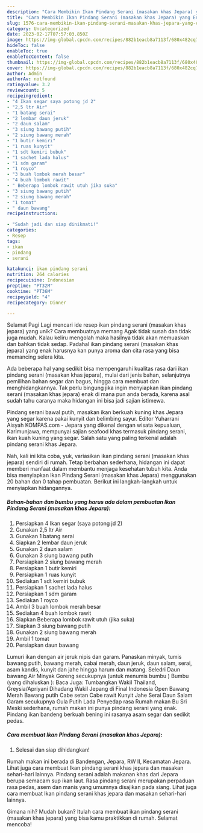 ```yaml
---
description: "Cara Membikin Ikan Pindang Serani (masakan khas Jepara) yang Enak, Mantap"
title: "Cara Membikin Ikan Pindang Serani (masakan khas Jepara) yang Enak, Mantap"
slug: 1576-cara-membikin-ikan-pindang-serani-masakan-khas-jepara-yang-enak-mantap
category: Uncategorized
date: 2023-02-17T07:57:03.850Z
image: https://img-global.cpcdn.com/recipes/882b1eacb8a7113f/680x482cq70/ikan-pindang-serani-masakan-khas-jepara-foto-resep-utama.jpg
hideToc: false
enableToc: true
enableTocContent: false
thumbnail: https://img-global.cpcdn.com/recipes/882b1eacb8a7113f/680x482cq70/ikan-pindang-serani-masakan-khas-jepara-foto-resep-utama.jpg
cover: https://img-global.cpcdn.com/recipes/882b1eacb8a7113f/680x482cq70/ikan-pindang-serani-masakan-khas-jepara-foto-resep-utama.jpg
author: Admin
authorAv: notfound
ratingvalue: 3.2
reviewcount: 5
recipeingredient:
- "4 Ikan segar saya potong jd 2"
- "2,5 ltr Air"
- "1 batang serai"
- "2 lembar daun jeruk"
- "2 daun salam"
- "3 siung bawang putih"
- "2 siung bawang merah"
- "1 butir kemiri"
- "1 ruas kunyit"
- "1 sdt kemiri bubuk"
- "1 sachet lada halus"
- "1 sdm garam"
- "1 royco"
- "3 buah lombok merah besar"
- "4 buah lombok rawit"
- " Beberapa lombok rawit utuh jika suka"
- "3 siung bawang putih"
- "2 siung bawang merah"
- "1 tomat"
- " daun bawang"
recipeinstructions:

- "Sudah jadi dan siap dinikmati!"
categories:
- Resep
tags:
- ikan
- pindang
- serani

katakunci: ikan pindang serani 
nutrition: 264 calories
recipecuisine: Indonesian
preptime: "PT32M"
cooktime: "PT36M"
recipeyield: "4"
recipecategory: Dinner

---
```



Selamat Pagi Lagi mencari ide resep ikan pindang serani (masakan khas jepara) yang unik? Cara membuatnya memang Agak tidak susah dan tidak juga mudah. Kalau keliru mengolah maka hasilnya tidak akan memuaskan dan bahkan tidak sedap. Padahal ikan pindang serani (masakan khas jepara) yang enak harusnya kan punya aroma dan cita rasa yang bisa memancing selera kita.


Ada beberapa hal yang sedikit bisa mempengaruhi kualitas rasa dari ikan pindang serani (masakan khas jepara), mulai dari jenis bahan, selanjutnya pemilihan bahan segar dan bagus, hingga cara membuat dan menghidangkannya. Tak perlu bingung jika ingin menyiapkan ikan pindang serani (masakan khas jepara) enak di mana pun anda berada, karena asal sudah tahu caranya maka hidangan ini bisa jadi sajian istimewa.

Pindang serani bawal putih, masakan ikan berkuah kuning khas Jepara yang segar karena pakai kunyit dan belimbing sayur. Editor Yuharrani Aisyah KOMPAS.com - Jepara yang dikenal dengan wisata kepualuan, Karimunjawa, mempunyai sajian seafood khas termasuk pindang serani, ikan kuah kuning yang segar. Salah satu yang paling terkenal adalah pindang serani khas Jepara.


Nah, kali ini kita coba, yuk, variasikan ikan pindang serani (masakan khas jepara) sendiri di rumah. Tetap berbahan sederhana, hidangan ini dapat memberi manfaat dalam membantu menjaga kesehatan tubuh kita. Anda bisa menyiapkan Ikan Pindang Serani (masakan khas Jepara) menggunakan 20 bahan dan 0 tahap pembuatan. Berikut ini langkah-langkah untuk menyiapkan hidangannya.

<!--inarticleads1-->

##### Bahan-bahan dan bumbu yang harus ada dalam pembuatan Ikan Pindang Serani (masakan khas Jepara):

1. Persiapkan 4 Ikan segar (saya potong jd 2)
1. Gunakan 2,5 ltr Air
1. Gunakan 1 batang serai
1. Siapkan 2 lembar daun jeruk
1. Gunakan 2 daun salam
1. Gunakan 3 siung bawang putih
1. Persiapkan 2 siung bawang merah
1. Persiapkan 1 butir kemiri
1. Persiapkan 1 ruas kunyit
1. Sediakan 1 sdt kemiri bubuk
1. Persiapkan 1 sachet lada halus
1. Persiapkan 1 sdm garam
1. Sediakan 1 royco
1. Ambil 3 buah lombok merah besar
1. Sediakan 4 buah lombok rawit
1. Siapkan  Beberapa lombok rawit utuh (jika suka)
1. Siapkan 3 siung bawang putih
1. Gunakan 2 siung bawang merah
1. Ambil 1 tomat
1. Persiapkan  daun bawang


Lumuri ikan dengan air jeruk nipis dan garam. Panaskan minyak, tumis bawang putih, bawang merah, cabai merah, daun jeruk, daun salam, serai, asam kandis, kunyit dan jahe hingga harum dan matang. Seledri Daun bawang Air Minyak Goreng secukupnya (untuk menumis bumbu ) Bumbu (yang dihaluskan ): Baca Juga: Tumbangkan Wakil Thailand, Greysia/Apriyani Dihadang Wakil Jepang di Final Indonesia Open Bawang Merah Bawang putih Cabe setan Cabe rawit Kunyit Jahe Serai Daun Salam Garam secukupnya Gula Putih Lada Penyedap rasa Rumah makan Bu Sri Meski sederhana, rumah makan ini punya pindang serani yang enak. Pindang ikan bandeng berkuah bening ini rasanya asam segar dan sedikit pedas. 

<!--inarticleads2-->

##### Cara membuat Ikan Pindang Serani (masakan khas Jepara):


1. Selesai dan siap dihidangkan!

Rumah makan ini berada di Bandengan, Jepara, RW II, Kecamatan Jepara. Lihat juga cara membuat Ikan pindang serani khas jepara dan masakan sehari-hari lainnya. Pindang serani adalah makanan khas dari Jepara berupa semacam sup ikan laut. Rasa pindang serani merupakan perpaduan rasa pedas, asem dan manis yang umumnya disajikan pada siang. Lihat juga cara membuat Ikan pindang serani khas jepara dan masakan sehari-hari lainnya. 

Gimana nih? Mudah bukan? Itulah cara membuat ikan pindang serani (masakan khas jepara) yang bisa kamu praktikkan di rumah. Selamat mencoba!
